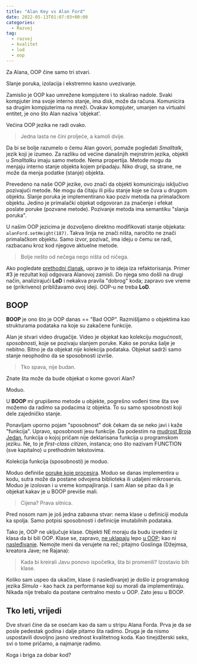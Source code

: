 ```yaml
---
title: "Alan Key vs Alan Ford"
date: 2022-05-13T01:07:03+00:00
categories:
  - Razvoj
tag:
  - razvoj
  - kvalitet
  - lod
  - oop
---
```


Za Alana, OOP čine samo tri stvari.

<!--more-->

Slanje poruka, izolacija i ekstremno kasno uvezivanje.

Zamislio je OOP kao umrežene kompjutere i to skalirao nadole. Svaki kompjuter ima svoje interno stanje, ima disk, može da računa. Komunicira sa drugim kompjuterima na mreži. Ovakav kompjuter, umanjen na virtualni entitet, je ono što Alan naziva 'objekat'.

Većina OOP jezika ne radi ovako.

> Jedna lasta ne čini proljeće, a kamoli dvije.

Da bi se bolje razumelo o čemu Alan govori, pomaže pogledati  _Smalltalk_, jezik koji je izumeo. Za razliku od većine današnjih mejnstrim jezika, objekti u _Smalltalku_ imaju samo metode. Nema propertija. Metode mogu da menjaju interno stanje objekta kojem pripadaju. Niko drugi, sa strane, ne može da menja podatke (stanje) objekta.

Prevedeno na naše OOP jezike, ovo znači da objekti komuniciraju isključivo pozivajući metode. Ne mogu da čitaju ili pišu stanje koje se čuva u drugom objektu. Slanje poruka je implementirano kao poziv metoda na primalačkom objektu. Jedino je primalački objekat odgovoran za značenje i efekat poslate poruke (pozvane metode). Pozivanje metoda ima semantiku "slanja poruka".

U našim OOP jezicima je dozvoljeno direktno modifikovati stanje objekata: `alanFord.setHeight(187)`. Takva linija ne znači ništa, naročito ne znači primalačkom objektu. Samo izvor, pozivač, ima ideju o čemu se radi, razbacanu kroz kod njegove aktuelne metode.

> Bolje nešto od nečega nego ništa od ničega.

Ako pogledate [prethodni članak](https://oblac.rs/lod-paperboy-and-iscan/), upravo je to ideja iza refaktorisanja. Primer \#3 je rezultat koji odgovara Alanovoj zamisli. Do njega smo došli na drugi način, analizirajući **LoD** i nekakva pravila "dobrog" koda; zapravo sve vreme se (prikriveno) približavamo ovoj ideji. OOP-u ne treba **LoD**.

## BOOP

**BOOP** je ono što je OOP danas == "Bad OOP". Razmišljamo o objektima kao strukturama podataka na koje su zakačene funkcije.

Alan je stvari video drugačije. Video je objekat kao kolekciju _mogućnosti_, _sposobnosti_, koje se pozivaju slanjem poruke. Kako se poruka šalje je nebitno. Bitno je da objekat _nije_ kolekcija podataka. Objekat sadrži samo stanje neophodno da se sposobnosti izvrše.

> Tko spava, nije budan.

Znate šta može da bude objekat o kome govori Alan?

Moduo.

U **BOOP** mi grupišemo metode u objekte, pogrešno vođeni time šta sve možemo da radimo sa podacima iz objekta. To su samo sposobnosti koji dele zajedničko stanje.

Ponavljam uporno pojam "sposobnost" dok čekam da se neko javi i kaže "funkcija". Upravo, sposobnosti jesu funkcije. Da podestim na [mudrost Broja Jedan](https://github.com/igr/color-code/blob/main/doc/13-function.md), funkcija o kojoj pričam nije deklarisana funkcija u programskom jeziku. Ne, to je _first-class citizen_, instanca; ono što nazivam FUNCTION (sve kapitalno) u prethodnim tekstovima.

Kolekcija funkcija (sposobnosti) je moduo.

Moduo definiše [poruke koje procesira](https://github.com/igr/color-code/blob/main/pectopah/office-api/src/main/kotlin/ac/obl/pectopah/api.kt). Moduo se danas implementira u kodu, sutra može da postane odvojena biblioteka ili udaljeni mikroservis. Moduo je izolovan i u vreme kompajliranja. I sam Alan se pitao da li je objekat kakav je u BOOP previše mali.

> Cijena? Prava sitnica.

Pred nosom nam je još jedna zabavna stvar: nema klase u definiciji modula ka spolja. Samo potpisi sposobnosti i definicije imutabilnih podataka.

Tako je, OOP ne uključuje klase. Objekti NE moraju da budu izvedeni iz klasa da bi bili OOP. Klase se, zapravo, [ne uklapaju](https://oblac.rs/oop-boja/) lepo [u OOP](https://oblac.rs/kvadrat-vs-pravougaonik/); kao ni [nasleđivanje](https://oblac.rs/otpor-oop-nasledjivanje/). Nemojte meni da verujete na reč; pitajmo Goslinga (Džejmsa, kreatora Jave; ne Rajana):

> Kada bi kreirali Javu ponovo ispočetka, šta bi promenili? Izostavio bih klase.

Koliko sam uspeo da ukačim, klase (i nasleđivanje) je došlo iz programskog jezika _Simula_ - kao hack za performanse koji su morali da implementiraju. Nikada nije trebalo da postane centralno mesto u OOP. Zato jesu u BOOP.

## Tko leti, vrijedi

Dve stvari čine da se osećam kao da sam u stripu Alana Forda. Prva je da se posle pedestak godina i dalje pitamo šta radimo. Druga je da nismo uspostavili dovoljno jasno vrednost kvalitetnog koda. Kao tinejdžerski seks, svi o tome pričamo, a najmanje radimo.

Koga i briga za dobar kod?